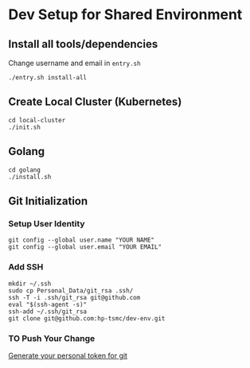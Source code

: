 # Dev Setup for Shared Environment

## Install all tools/dependencies

Change username and email in `entry.sh`
```
./entry.sh install-all
```

## Create Local Cluster (Kubernetes)

```
cd local-cluster
./init.sh
```

## Golang

```
cd golang
./install.sh
```

## Git Initialization

### Setup User Identity
```
git config --global user.name "YOUR NAME"
git config --global user.email "YOUR EMAIL"
```

### Add SSH 
```
mkdir ~/.ssh
sudo cp Personal_Data/git_rsa .ssh/
ssh -T -i .ssh/git_rsa git@github.com
eval "$(ssh-agent -s)"
ssh-add ~/.ssh/git_rsa
git clone git@github.com:hp-tsmc/dev-env.git
```

### TO Push Your Change
[Generate your personal token for git](https://stackoverflow.com/questions/68775869/support-for-password-authentication-was-removed-please-use-a-personal-access-to)
